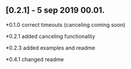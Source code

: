 ## [0.2.1] - 5 sep 2019 00.01.

*0.1.0 correct timeouts (canceling coming soon)

*0.2.1 added canceling functionality

*0.2.3 added examples and readme

*0.4.1 changed readme